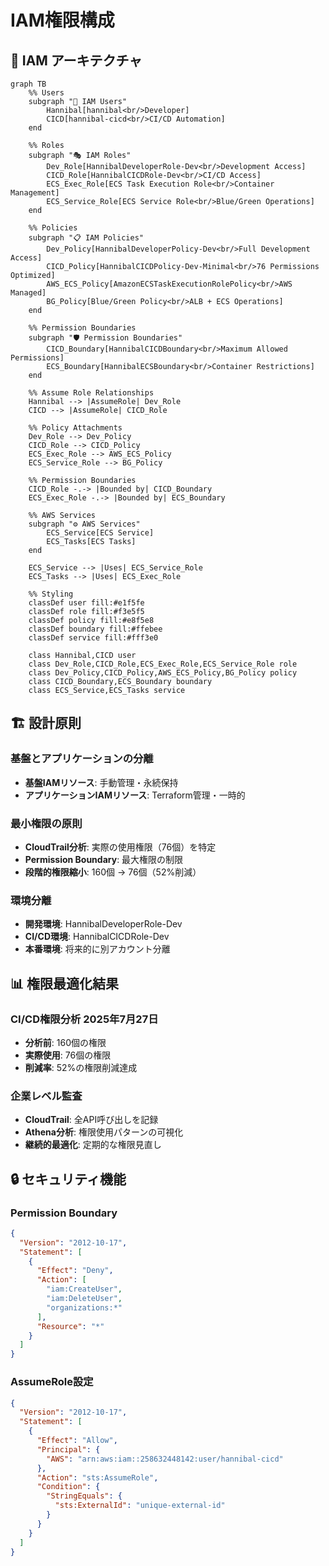 # IAM権限構成

## 🔐 IAM アーキテクチャ

```mermaid
graph TB
    %% Users
    subgraph "👤 IAM Users"
        Hannibal[hannibal<br/>Developer]
        CICD[hannibal-cicd<br/>CI/CD Automation]
    end
    
    %% Roles
    subgraph "🎭 IAM Roles"
        Dev_Role[HannibalDeveloperRole-Dev<br/>Development Access]
        CICD_Role[HannibalCICDRole-Dev<br/>CI/CD Access]
        ECS_Exec_Role[ECS Task Execution Role<br/>Container Management]
        ECS_Service_Role[ECS Service Role<br/>Blue/Green Operations]
    end
    
    %% Policies
    subgraph "📋 IAM Policies"
        Dev_Policy[HannibalDeveloperPolicy-Dev<br/>Full Development Access]
        CICD_Policy[HannibalCICDPolicy-Dev-Minimal<br/>76 Permissions Optimized]
        AWS_ECS_Policy[AmazonECSTaskExecutionRolePolicy<br/>AWS Managed]
        BG_Policy[Blue/Green Policy<br/>ALB + ECS Operations]
    end
    
    %% Permission Boundaries
    subgraph "🛡️ Permission Boundaries"
        CICD_Boundary[HannibalCICDBoundary<br/>Maximum Allowed Permissions]
        ECS_Boundary[HannibalECSBoundary<br/>Container Restrictions]
    end
    
    %% Assume Role Relationships
    Hannibal --> |AssumeRole| Dev_Role
    CICD --> |AssumeRole| CICD_Role
    
    %% Policy Attachments
    Dev_Role --> Dev_Policy
    CICD_Role --> CICD_Policy
    ECS_Exec_Role --> AWS_ECS_Policy
    ECS_Service_Role --> BG_Policy
    
    %% Permission Boundaries
    CICD_Role -.-> |Bounded by| CICD_Boundary
    ECS_Exec_Role -.-> |Bounded by| ECS_Boundary
    
    %% AWS Services
    subgraph "⚙️ AWS Services"
        ECS_Service[ECS Service]
        ECS_Tasks[ECS Tasks]
    end
    
    ECS_Service --> |Uses| ECS_Service_Role
    ECS_Tasks --> |Uses| ECS_Exec_Role
    
    %% Styling
    classDef user fill:#e1f5fe
    classDef role fill:#f3e5f5
    classDef policy fill:#e8f5e8
    classDef boundary fill:#ffebee
    classDef service fill:#fff3e0
    
    class Hannibal,CICD user
    class Dev_Role,CICD_Role,ECS_Exec_Role,ECS_Service_Role role
    class Dev_Policy,CICD_Policy,AWS_ECS_Policy,BG_Policy policy
    class CICD_Boundary,ECS_Boundary boundary
    class ECS_Service,ECS_Tasks service
```

## 🏗️ 設計原則

### 基盤とアプリケーションの分離
- **基盤IAMリソース**: 手動管理・永続保持
- **アプリケーションIAMリソース**: Terraform管理・一時的

### 最小権限の原則
- **CloudTrail分析**: 実際の使用権限（76個）を特定
- **Permission Boundary**: 最大権限の制限
- **段階的権限縮小**: 160個 → 76個（52%削減）

### 環境分離
- **開発環境**: HannibalDeveloperRole-Dev
- **CI/CD環境**: HannibalCICDRole-Dev
- **本番環境**: 将来的に別アカウント分離

## 📊 権限最適化結果

### CI/CD権限分析 2025年7月27日
- **分析前**: 160個の権限
- **実際使用**: 76個の権限
- **削減率**: 52%の権限削減達成

### 企業レベル監査
- **CloudTrail**: 全API呼び出しを記録
- **Athena分析**: 権限使用パターンの可視化
- **継続的最適化**: 定期的な権限見直し

## 🔒 セキュリティ機能

### Permission Boundary
```json
{
  "Version": "2012-10-17",
  "Statement": [
    {
      "Effect": "Deny",
      "Action": [
        "iam:CreateUser",
        "iam:DeleteUser",
        "organizations:*"
      ],
      "Resource": "*"
    }
  ]
}
```

### AssumeRole設定
```json
{
  "Version": "2012-10-17",
  "Statement": [
    {
      "Effect": "Allow",
      "Principal": {
        "AWS": "arn:aws:iam::258632448142:user/hannibal-cicd"
      },
      "Action": "sts:AssumeRole",
      "Condition": {
        "StringEquals": {
          "sts:ExternalId": "unique-external-id"
        }
      }
    }
  ]
}
```